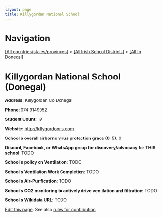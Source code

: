 ```yaml
---
layout: page
title: Killygordan National School
---
```

# Navigation

[[All countries/states/provinces]](../../..) > [[All Irish School Districts]](../..) > [[All In Donegal]](..)

# Killygordan National School (Donegal)

**Address**: Killygordan Co Donegal

**Phone**: 074 9149052

**Student Count**: 19

**Website**: <http://killygordonns.com>

**School's overall airborne virus protection grade (0-5)**: 0

**Discord, Facebook, or WhatsApp group for discovery/advocacy for THIS school**: TODO

**School's policy on Ventilation**: TODO

**School's Ventilation Work Completion**: TODO

**School's Air-Purification**: TODO

**School's CO2 monitoring to actively drive ventilation and filtration**: TODO

**School's Wikidata URL**: TODO


[Edit this page](https://github.com/ventilate-schools/Ireland/edit/main/./Donegal/Killygordan_National_School.md). See also [rules for contribution](../../../contribution-rules/)